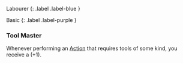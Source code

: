 
Labourer
{: .label .label-blue }

Basic
{: .label .label-purple }
### Tool Master
Whenever performing an [Action](Core/Terminology#Action) that requires tools of some kind, you receive a (+1).